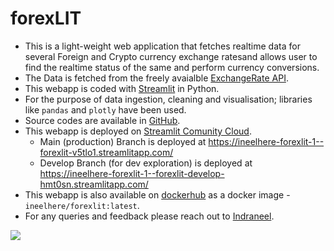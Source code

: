 # forexLIT

* This is a light-weight web application that fetches realtime data for several Foreign and Crypto currency exchange ratesand allows user to find the realtime status of the same and perform currency conversions. 
* The Data is fetched from the freely avaialble [ExchangeRate API](https://exchangerate.host/#/).
* This webapp is coded with [Streamlit](https://streamlit.io/) in Python.
* For the purpose of data ingestion, cleaning and visualisation; libraries like `pandas` and `plotly` have been used.
* Source codes are available in [GitHub](https://github.com/ineelhere/forexlit).
* This webapp is deployed on [Streamlit Comunity Cloud](https://share.streamlit.io/).
    * Main (production) Branch is deployed at https://ineelhere-forexlit-1--forexlit-v5tlo1.streamlitapp.com/
    * Develop Branch (for dev exploration) is deployed at https://ineelhere-forexlit-1--forexlit-develop-hmt0sn.streamlitapp.com/
* This webapp is also available on [dockerhub](https://hub.docker.com/r/ineelhere/forexlit) as a docker image - `ineelhere/forexlit:latest`.
* For any queries and feedback please reach out to [Indraneel](https://www.linkedin.com/in/indraneelchakraborty/).

![](https://i.gifer.com/4APT.gif)